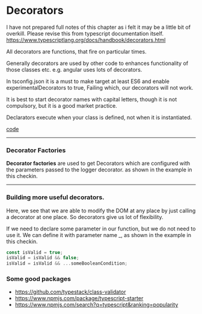 # Decorators

I have not prepared full notes of this chapter as i felt it may be a little
bit of overkill.
Please revise this from typescript documentation itself.
https://www.typescriptlang.org/docs/handbook/decorators.html

All decorators are functions, that fire on particular times.

Generally decorators are used by other code to enhances functionality of those classes etc. e.g. angular uses lots of decorators.

In tsconfig.json it is a must to make target at least ES6 and
enable experimentalDecorators to true, Failing which, our decorators will not work.

It is best to start decorator names with capital letters, though it is not compulsory, but it is a good market practice.

Declarators execute when your class is defined, not when it is instantiated.

[code](../../code_understanding_typescript_udemy_from_max/src/8-decorators/1-a-first-class-decorator.ts)

---

### Decorator Factories

**Decorator factories** are used to get Decorators which are configured
with the parameters passed to the logger decorator. as shown in the example in this checkin.

---

### Building more useful decorators.

Here, we see that we are able to modify the DOM at any place by just calling a decorator at one place.
So decorators give us lot of flexibility.

If we need to declare some parameter in our function, but we do not need to use it.
We can define it with parameter name \_, as shown in the example in this checkin.

```typescript
const isValid = true;
isValid = isValid && false;
isValid = isValid && ...someBooleanCondition;

```

### Some good packages

- https://github.com/typestack/class-validator
- https://www.npmjs.com/package/typescript-starter
- https://www.npmjs.com/search?q=typescript&ranking=popularity
